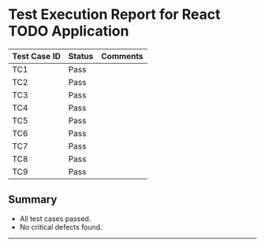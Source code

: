 # Test Execution Report for React TODO Application

| Test Case ID | Status    | Comments                |
|--------------|-----------|-------------------------|
| TC1          | Pass      |                         |
| TC2          | Pass      |                         |
| TC3          | Pass      |                         |
| TC4          | Pass      |                         |
| TC5          | Pass      |                         |
| TC6          | Pass      |                         |
| TC7          | Pass      |                         |
| TC8          | Pass      |                         |
| TC9          | Pass      |                         |

## Summary
- All test cases passed.
- No critical defects found.

---
